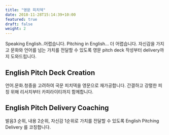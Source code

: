 ```yaml
---
title: "영문 피치덱"
date: 2018-11-28T15:14:39+10:00
featured: true
draft: false
weight: 2
---
```


Speaking English..어렵습니다. Pitching in English... 더 어렵습니다. 자신감을 가지고 문화와 언어를 넘는 가치를 전달할 수 있도록 영문 pitch deck 작성부터 delivery까지 도와드립니다. 

## English Pitch Deck Creation

언어.문화.청중을 고려하여 국문 피치덱을 영문으로 재가공합니다. 간결하고 강렬한 피칭 위해 리서치부터 카피라이티까지 함께합니다.

## English Pitch Delivery Coaching

발음3 순위, 내용 2순위, 자신감 1순위로 가치를 전달할 수 있도록 English
Pitching Delivery 를 코칭합니다.
